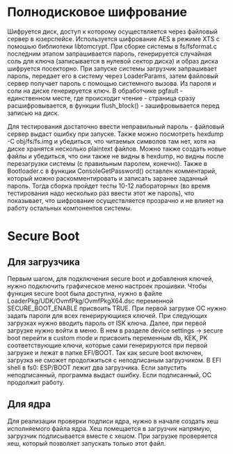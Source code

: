 # Полнодисковое шифрование
Шифруется диск, доступ к которому осуществляется через файловый сервер в юзерспейсе. Используется шифрование AES в режиме XTS с помошью библиотеки libtomcrypt.
При сборке системы в fs/fsformat.c последним этапом запрашивается пароль, генерируется случайная соль для ключа (записывается в нулевой сектор диска) 
и образ диска шифруется посекторно. 
При запуске системы загрузчик запрашивает пароль, передает его в систему через LoaderParams, затем файловый сервер получает пароль
с помощью системного вызова. Из пароля и соли на диске генерируется ключ.
В обработчике pgfault - единственном месте, где происходит чтение - страница сразу расшифровывается, 
в функции flush_block() - зашифровывается перед записью на диск.

Для тестирования достаточно ввести неправильный пароль - файловый сервер выдаст ошибку при запуске.
Также можно посмотреть hexdump -C obj/fs/fs.img и убедиться, что читаемых символов там нет, хотя на диске хранятся несколько plaintext файлов.
Можно также создать новые файлы и убедиться, что они также не видны в hexdump, но видны после перезагрузки системы (с правильным паролем, конечно).
Также в Bootloader.c в функции ConsoleGetPassword() оставлен комментарий, который можно раскомментировать и записать заранее заданный пароль. Тогда сборка
пройдет тесты 10-12 лабораторных (во время тестирования надо несколько раз ввести этот же пароль), что показывает, что шифрование осуществляется прозрачно
и не влияет на работу остальных компонентов системы.

# Secure Boot 
## Для загрузчика
Первым шагом, для подключения secure boot и добавления ключей, нужно подключить графическое меню настроек прошивки. Чтобы функция secure boot была доступна,
нужно в файле LoaderPkg/UDK/OvmfPkg/OvmfPkgX64.dsc переменной SECURE_BOOT_ENABLE присвоить TRUE. 
При первой загрузке ОС нужно задать пароли для всех генерирующихся ключей. При следующих загрузках нужно вводить пароль от ISK ключа. 
Далее, при первой загрузке нужно войти в меню. В нем в разделе  device settings -> secure boot перейти в custom mode и присвоить переменным db, KEK, PK 
соответствующие ключи, которые сами генерируются при первой загрузке и лежат в папке EFI/BOOT.
Так как secure boot включен, загрузка не сможет продолжиться с неподписаным загрузчиком. В EFI shell в fs0: ESP/BOOT лежит два загрузчика. Если запустить 
неподписанный, программа выдаст ошибку. Если подписанный, ОС продолжит работу.

## Для ядра
Для реализации проверки подписи ядра, нужно в начале создать хеш исполняемого файла ядра. Хеш помещается в загрузчик напрямую, загрузчик подписывается вместе с хешом. При загрузке проверяется хеш, который позволяет запускать только этот файл.
